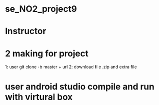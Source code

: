 # se_NO2_project9
# Instructor
# 2 making for project
1: user git clone -b master + url 
2: download file .zip and extra file
# user android studio compile and run with virtural box

